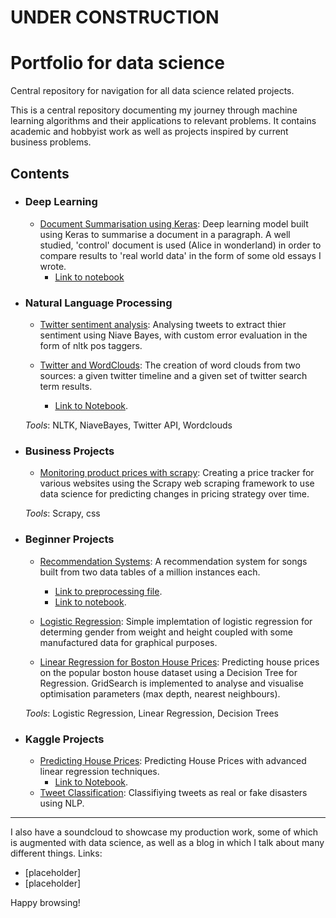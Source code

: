 
# UNDER CONSTRUCTION

# Portfolio for data science
Central repository for navigation for all data science related projects.

This is a central repository documenting my journey through machine learning algorithms and their applications to relevant problems. It contains academic and hobbyist work as well as projects inspired by current business problems.

## Contents
- ### Deep Learning 
    - [Document Summarisation using Keras](https://github.com/MrFlygerian/NLP-Document-Summary): Deep learning model built using Keras to summarise a document in a paragraph. A well studied, 'control' document is used (Alice in wonderland) in order to compare results to 'real world data' in the form of some old essays I wrote.
        - [Link to notebook](https://github.com/MrFlygerian/NLP-Document-Summary/blob/master/Document_Summariser_(control).ipynb)
    
- ### Natural Language Processing
     - [Twitter sentiment analysis](https://github.com/MrFlygerian/TwitterSentimentAnalysis): Analysing tweets to extract thier sentiment using Niave Bayes, with custom error evaluation in the form of nltk pos taggers.
     
     - [Twitter and WordClouds](https://github.com/MrFlygerian/WordClouds): The creation of word clouds from two sources: a given twitter timeline and a given set of twitter search term results.
        - [Link to Notebook](https://github.com/MrFlygerian/WordClouds/blob/master/WordClouds.ipynb).

    _Tools_: NLTK, NiaveBayes, Twitter API, Wordclouds

     
- ### Business Projects
     - [Monitoring product prices with scrapy](https://github.com/MrFlygerian/PriceTracker): Creating a price tracker for various websites using the Scrapy web scraping framework to use data science for predicting changes in pricing strategy over time.
     
     _Tools_: Scrapy, css


- ### Beginner Projects
   - [Recommendation Systems](https://github.com/MrFlygerian/MusicRecommender): A recommendation system for songs built from two data tables of a million instances each.
      - [Link to preprocessing file](https://github.com/MrFlygerian/MusicRecommender/blob/master/MusicDataPreprocessing.py).
      - [Link to notebook](https://github.com/MrFlygerian/MusicRecommender/blob/master/Recommenders.ipynb).
    
    - [Logistic Regression](https://github.com/MrFlygerian/LogisticRegression): Simple implemtation of logistic regression for determing gender from weight and height coupled with some manufactured data for graphical purposes.
    
    - [Linear Regression for Boston House Prices](https://github.com/MrFlygerian/BostonHousePrediction): Predicting house prices on the popular boston house dataset using a Decision Tree for Regression. GridSearch is implemented to analyse and visualise optimisation parameters (max depth, nearest neighbours).  
   
   _Tools_: Logistic Regression, Linear Regression, Decision Trees 
   

- ### Kaggle Projects
    - [Predicting House Prices](https://github.com/MrFlygerian/Predicting-House-Price): Predicting House Prices with advanced linear regression techniques.
      - [Link to Notebook](https://github.com/MrFlygerian/Predicting-House-Price/blob/master/Initial%20Spyder%20script.py).
    - [Tweet Classification](https://github.com/MrFlygerian/Tweet-classification): Classifiying tweets as real or fake disasters using NLP. 

---

I also have a soundcloud to showcase my production work, some of which is augmented with data science, as well as a blog in which I talk about many different things. Links:
- [placeholder]
- [placeholder]

Happy browsing!
